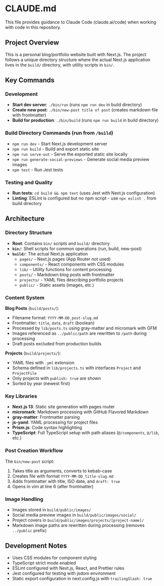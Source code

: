 # CLAUDE.md

This file provides guidance to Claude Code (claude.ai/code) when working with code in this repository.

## Project Overview

This is a personal blog/portfolio website built with Next.js. The project follows a unique directory structure where the actual Next.js application lives in the `build/` directory, with utility scripts in `bin/`.

## Key Commands

### Development
- **Start dev server**: `./bin/run` (runs `npm run dev` in build directory)
- **Create new post**: `./bin/new-post title of post` (creates markdown file with frontmatter)
- **Build for production**: `./bin/build` (runs `npm run build` in build directory)

### Build Directory Commands (run from `/build`)
- `npm run dev` - Start Next.js development server
- `npm run build` - Build and export static site
- `npm run serve-out` - Serve the exported static site locally
- `npm run generate-social-previews` - Generate social media preview images
- `npm test` - Run Jest tests

### Testing and Quality
- **Run tests**: `cd build && npm test` (uses Jest with Next.js configuration)
- **Linting**: ESLint is configured but no npm script - use `npx eslint .` from build directory

## Architecture

### Directory Structure
- **Root**: Contains `bin/` scripts and `build/` directory
- **`bin/`**: Shell scripts for common operations (run, build, new-post)
- **`build/`**: The actual Next.js application
  - `pages/` - Next.js pages (App Router not used)
  - `components/` - React components with CSS modules
  - `lib/` - Utility functions for content processing
  - `posts/` - Markdown blog posts with frontmatter
  - `projects/` - YAML files describing portfolio projects
  - `public/` - Static assets (images, etc.)

### Content System

**Blog Posts** (`build/posts/`):
- Filename format: `YYYY-MM-DD_post-slug.md`
- Frontmatter: `title`, `date`, `draft` (boolean)
- Processed by `lib/posts.ts` using gray-matter and micromark with GFM
- Images referenced as `../public/path` are rewritten to `/path` during processing
- Draft posts excluded from production builds

**Projects** (`build/projects/`):
- YAML files with `.yml` extension
- Schema defined in `lib/projects.ts` with interfaces `Project` and `ProjectFile`
- Only projects with `publish: true` are shown
- Sorted by year (newest first)

### Key Libraries
- **Next.js 13**: Static site generation with pages router
- **micromark**: Markdown processing with GitHub Flavored Markdown
- **gray-matter**: Frontmatter parsing
- **js-yaml**: YAML processing for project files
- **Prism.js**: Code syntax highlighting
- **TypeScript**: Full TypeScript setup with path aliases (`@/components`, `@/lib`, etc.)

### Post Creation Workflow
The `bin/new-post` script:
1. Takes title as arguments, converts to kebab-case
2. Creates file with format `YYYY-MM-DD_title-slug.md`
3. Adds frontmatter with title, ISO date, and `draft: true`
4. Opens in vim at line 6 (after frontmatter)

### Image Handling
- Images stored in `build/public/images/`
- Social media preview images in `build/public/images/social/`
- Project covers in `build/public/images/projects/[project-name]/`
- Markdown image paths are rewritten during processing (removes `../public` prefix)

## Development Notes

- Uses CSS modules for component styling
- TypeScript strict mode enabled
- ESLint configured with Next.js, React, and Prettier rules
- Jest configured for testing with jsdom environment
- Static export configuration in next.config.js with `trailingSlash: true`